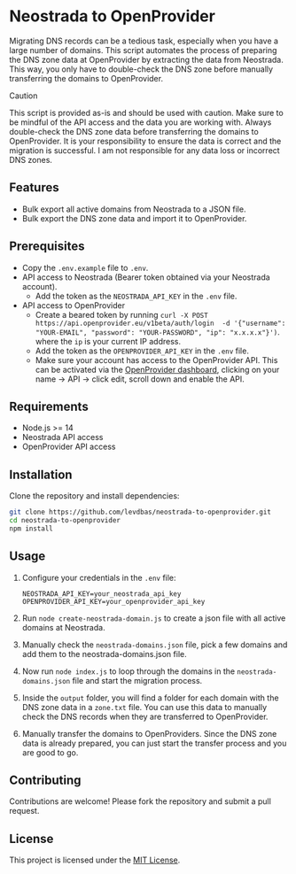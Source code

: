 # Neostrada to OpenProvider

Migrating DNS records can be a tedious task, especially when you have a large number of domains. This script automates the process of preparing the DNS zone data at OpenProvider by extracting the data from Neostrada.
This way, you only have to double-check the DNS zone before manually transferring the domains to OpenProvider.

> [!CAUTION]
> This script is provided as-is and should be used with caution. Make sure to be mindful of the API access and the data you are working with. Always double-check the DNS zone data before transferring the domains to OpenProvider. It is your responsibility to ensure the data is correct and the migration is successful. I am not responsible for any data loss or incorrect DNS zones.

## Features

- Bulk export all active domains from Neostrada to a JSON file.
- Bulk export the DNS zone data and import it to OpenProvider.

## Prerequisites

- Copy the `.env.example` file to `.env`.
- API access to Neostrada (Bearer token obtained via your Neostrada account).
   - Add the token as the `NEOSTRADA_API_KEY` in the `.env` file.
- API access to OpenProvider
   - Create a beared token by running `curl -X POST https://api.openprovider.eu/v1beta/auth/login  -d '{"username": "YOUR-EMAIL", "password": "YOUR-PASSWORD", "ip": "x.x.x.x"}')`. where the `ip` is your current IP address.
   - Add the token as the `OPENPROVIDER_API_KEY` in the `.env` file.
   - Make sure your account has access to the OpenProvider API. This can be activated via the [OpenProvider dashboard](https://cp.openprovider.eu/account/dashboard.php), clicking on your name -> API -> click edit, scroll down and enable the API.

## Requirements

- Node.js >= 14
- Neostrada API access
- OpenProvider API access

## Installation

Clone the repository and install dependencies:

```bash
git clone https://github.com/levdbas/neostrada-to-openprovider.git
cd neostrada-to-openprovider
npm install
```

## Usage

1. Configure your credentials in the `.env` file:
   ```env
   NEOSTRADA_API_KEY=your_neostrada_api_key
   OPENPROVIDER_API_KEY=your_openprovider_api_key
   ```

2. Run `node create-neostrada-domain.js` to create a json file with all active domains at Neostrada.

3. Manually check the `neostrada-domains.json` file, pick a few domains and add them to the neostrada-domains.json file.

4. Now run `node index.js` to loop through the domains in the `neostrada-domains.json` file and start the migration process.

5. Inside the `output` folder, you will find a folder for each domain with the DNS zone data in a `zone.txt` file. You can use this data to manually check the DNS records when they are transferred to OpenProvider.

6. Manually transfer the domains to OpenProviders. Since the DNS zone data is already prepared, you can just start the transfer process and you are good to go.

## Contributing

Contributions are welcome! Please fork the repository and submit a pull request.

## License

This project is licensed under the [MIT License](LICENSE).
